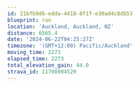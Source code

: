 ```yaml
---
id: 21bfb9d6-edda-4418-8f1f-e30ad4c8db53
blueprint: run
location: 'Auckland, Auckland, NZ'
distance: 6565.4
date: '2024-06-22T04:25:27Z'
timezone: '(GMT+12:00) Pacific/Auckland'
moving_time: 2273
elapsed_time: 2273
total_elevation_gain: 44.0
strava_id: 11708904529
---
```

